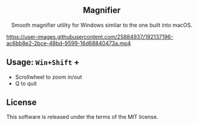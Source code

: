 <h2 align="center"><br>Magnifier</h2>
<p align="center">Smooth magnifier utility for Windows similar to the one built into macOS.</p>

https://user-images.githubusercontent.com/25884937/192137196-ac6bb8e2-2bce-48bd-9599-16d68840473a.mp4

## Usage: `Win+Shift` +

- Scrollwheel to zoom in/out
- Q to quit

## License

This software is released under the terms of the MIT license.
